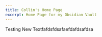 ```yaml
---
title: Collin's Home Page
excerpt: Home Page for my Obsidian Vault
---
```

Testing New Textfafdsfdsafaefdafdsafdsa


